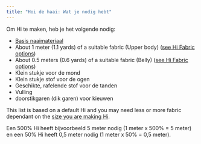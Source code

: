 ```yaml
---
title: "Hoi de haai: Wat je nodig hebt"
---
```


Om Hi te maken, heb je het volgende nodig:

- [Basis naaimateriaal](/docs/sewing/basic-sewing-supplies)
- About 1 meter (1.1 yards) of a suitable fabric (Upper body) ([see Hi Fabric options](/docs/designs/hi/fabric/))
- About 0.5 meters (0.6 yards) of a suitable fabric (Belly) ([see Hi Fabric options](/docs/designs/hi/fabric/))
- Klein stukje voor de mond
- Klein stukje stof voor de ogen
- Geschikte, rafelende stof voor de tanden
- Vulling
- doorstikgaren (dik garen) voor kieuwen

<Note>

This list is based on a default Hi and you may need less or more fabric dependant on the [size you are making Hi](/docs/designs/hi/options/size/).

Een 500% Hi heeft bijvoorbeeld 5 meter nodig (1 meter x 500% = 5 meter) en een 50% Hi heeft 0,5 meter nodig (1 meter x 50% = 0,5 meter).

</Note>
